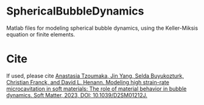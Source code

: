 # SphericalBubbleDynamics
Matlab files for modeling spherical bubble dynamics, using the Keller-Miksis equation or finite elements. 

# Cite
If used, please cite <a href="https://doi.org/10.1039/D2SM01212J">Anastasia Tzoumaka, Jin Yang, Selda Buyukozturk, Christian Franck, and David L. Henann. Modeling high strain-rate microcavitation in soft materials: The role of material behavior in bubble dynamics. Soft Matter, 2023, DOI: 10.1039/D2SM01212J.</a>

